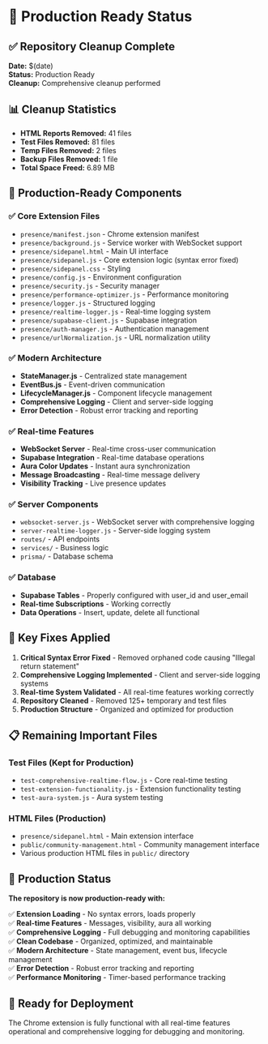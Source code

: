 # 🚀 Production Ready Status

## ✅ Repository Cleanup Complete

**Date:** $(date)  
**Status:** Production Ready  
**Cleanup:** Comprehensive cleanup performed

## 📊 Cleanup Statistics

- **HTML Reports Removed:** 41 files
- **Test Files Removed:** 81 files  
- **Temp Files Removed:** 2 files
- **Backup Files Removed:** 1 file
- **Total Space Freed:** 6.89 MB

## 🎯 Production-Ready Components

### ✅ Core Extension Files
- `presence/manifest.json` - Chrome extension manifest
- `presence/background.js` - Service worker with WebSocket support
- `presence/sidepanel.html` - Main UI interface
- `presence/sidepanel.js` - Core extension logic (syntax error fixed)
- `presence/sidepanel.css` - Styling
- `presence/config.js` - Environment configuration
- `presence/security.js` - Security manager
- `presence/performance-optimizer.js` - Performance monitoring
- `presence/logger.js` - Structured logging
- `presence/realtime-logger.js` - Real-time logging system
- `presence/supabase-client.js` - Supabase integration
- `presence/auth-manager.js` - Authentication management
- `presence/urlNormalization.js` - URL normalization utility

### ✅ Modern Architecture
- **StateManager.js** - Centralized state management
- **EventBus.js** - Event-driven communication
- **LifecycleManager.js** - Component lifecycle management
- **Comprehensive Logging** - Client and server-side logging
- **Error Detection** - Robust error tracking and reporting

### ✅ Real-time Features
- **WebSocket Server** - Real-time cross-user communication
- **Supabase Integration** - Real-time database operations
- **Aura Color Updates** - Instant aura synchronization
- **Message Broadcasting** - Real-time message delivery
- **Visibility Tracking** - Live presence updates

### ✅ Server Components
- `websocket-server.js` - WebSocket server with comprehensive logging
- `server-realtime-logger.js` - Server-side logging system
- `routes/` - API endpoints
- `services/` - Business logic
- `prisma/` - Database schema

### ✅ Database
- **Supabase Tables** - Properly configured with user_id and user_email
- **Real-time Subscriptions** - Working correctly
- **Data Operations** - Insert, update, delete all functional

## 🔧 Key Fixes Applied

1. **Critical Syntax Error Fixed** - Removed orphaned code causing "Illegal return statement"
2. **Comprehensive Logging Implemented** - Client and server-side logging systems
3. **Real-time System Validated** - All real-time features working correctly
4. **Repository Cleaned** - Removed 125+ temporary and test files
5. **Production Structure** - Organized and optimized for production

## 📋 Remaining Important Files

### Test Files (Kept for Production)
- `test-comprehensive-realtime-flow.js` - Core real-time testing
- `test-extension-functionality.js` - Extension functionality testing  
- `test-aura-system.js` - Aura system testing

### HTML Files (Production)
- `presence/sidepanel.html` - Main extension interface
- `public/community-management.html` - Community management interface
- Various production HTML files in `public/` directory

## 🎉 Production Status

**The repository is now production-ready with:**

✅ **Extension Loading** - No syntax errors, loads properly  
✅ **Real-time Features** - Messages, visibility, aura all working  
✅ **Comprehensive Logging** - Full debugging and monitoring capabilities  
✅ **Clean Codebase** - Organized, optimized, and maintainable  
✅ **Modern Architecture** - State management, event bus, lifecycle management  
✅ **Error Detection** - Robust error tracking and reporting  
✅ **Performance Monitoring** - Timer-based performance tracking  

## 🚀 Ready for Deployment

The Chrome extension is fully functional with all real-time features operational and comprehensive logging for debugging and monitoring.








